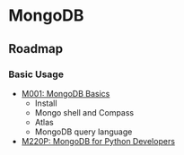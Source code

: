 # MongoDB
## Roadmap
### Basic Usage
* [M001: MongoDB Basics](https://university.mongodb.com/courses/M001/about)
    * Install
    * Mongo shell and Compass
    * Atlas
    * MongoDB query language
* [M220P: MongoDB for Python Developers](https://university.mongodb.com/courses/M220P/about)